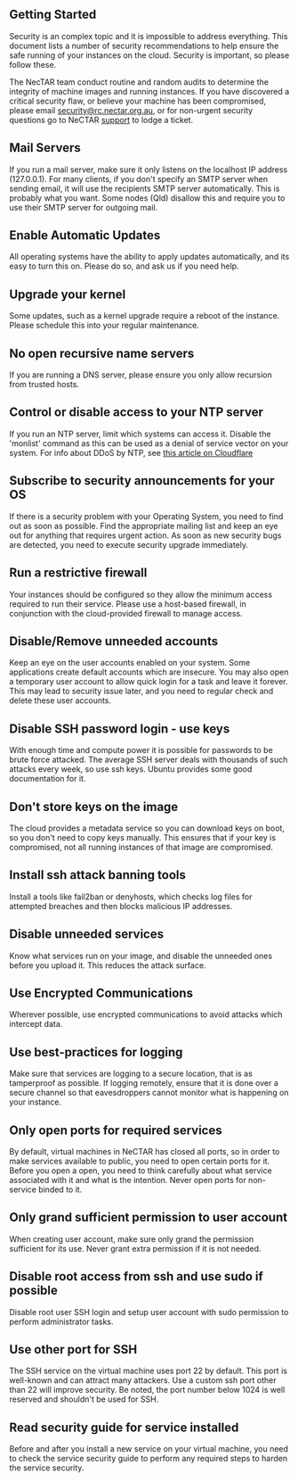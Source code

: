 ## Getting Started

Security is an complex topic and it is impossible to address everything. This
document lists a number of security recommendations to help ensure the safe
running of your instances on the cloud. Security is important, so please
follow these.

The NecTAR team conduct routine and random audits to determine the integrity
of machine images and running instances. If you have discovered a critical
security flaw, or believe your machine has been compromised, please email
<security@rc.nectar.org.au>, or for non-urgent security questions go to NeCTAR
[support][support] to lodge a ticket.

## Mail Servers

If you run a mail server, make sure it only listens on the localhost IP
address (127.0.0.1). For many clients, if you don't specify an SMTP server
when sending email, it will use the recipients SMTP server automatically. This
is probably what you want. Some nodes (Qld) disallow this and require you to
use their SMTP server for outgoing mail.

## Enable Automatic Updates

All operating systems have the ability to apply updates automatically, and its
easy to turn this on. Please do so, and ask us if you need help.

## Upgrade your kernel

Some updates, such as a kernel upgrade require a reboot of the instance. Please
schedule this into your regular maintenance.

## No open recursive name servers

If you are running a DNS server, please ensure you only allow recursion from
trusted hosts.

## Control or disable access to your NTP server

If you run an NTP server, limit which systems can access it. Disable the
'monlist' command as this can be used as a denial of service vector on your
system. For info about DDoS by NTP, see
[this article on Cloudflare][link1]

## Subscribe to security announcements for your OS

If there is a security problem with your Operating System, you need to find
out as soon as possible. Find the appropriate mailing list and keep an eye
out for anything that requires urgent action. As soon as new security bugs are
detected, you need to execute security upgrade immediately. 

## Run a restrictive firewall

Your instances should be configured so they allow the minimum access required
to run their service. Please use a host-based firewall, in conjunction with
the cloud-provided firewall to manage access.

## Disable/Remove unneeded accounts

Keep an eye on the user accounts enabled on your system. Some applications
create default accounts which are insecure. You may also open a temporary user
account to allow quick login for a task and leave it forever. This may lead to
security issue later, and you need to regular check and delete these user
accounts.

## Disable SSH password login - use keys

With enough time and compute power it is possible for passwords to be brute
force attacked. The average SSH server deals with thousands of such attacks
every week, so use ssh keys. Ubuntu provides some good documentation for it.

## Don't store keys on the image

The cloud provides a metadata service so you can download keys on boot, so
you don't need to copy keys manually. This ensures that if your key is
compromised, not all running instances of that image are compromised.

## Install ssh attack banning tools

Install a tools like fail2ban or denyhosts, which checks log files for
attempted breaches and then blocks malicious IP addresses.

## Disable unneeded services

Know what services run on your image, and disable the unneeded ones before
you upload it. This reduces the attack surface.

## Use Encrypted Communications

Wherever possible, use encrypted communications to avoid attacks which
intercept data.

## Use best-practices for logging

Make sure that services are logging to a secure location, that is as
tamperproof as possible. If logging remotely, ensure that it is done over
a secure channel so that eavesdroppers cannot monitor what is happening on
your instance.

## Only open ports for required services

By default, virtual machines in NeCTAR has closed all ports, so in order to make
services available to public, you need to open certain ports for it. Before you
open a open, you need to think carefully about what service associated with it
and what is the intention. Never open ports for non-service binded to it.

## Only grand sufficient permission to user account

When creating user account, make sure only grand the permission sufficient for 
its use. Never grant extra permission if it is not needed.

## Disable root access from ssh and use sudo if possible

Disable root user SSH login and setup user account with sudo permission to
perform administrator tasks.

## Use other port for SSH

The SSH service on the virtual machine uses port 22 by default. This port is 
well-known and can attract many attackers. Use a custom ssh port other than 22
will improve security. Be noted, the port number below 1024 is well reserved and
shouldn't be used for SSH.

## Read security guide for service installed

Before and after you install a new service on your virtual machine, you need to
check the service security guide to perform any required steps to harden the
service security.

[link1]: <https://blog.cloudflare.com/understanding-and-mitigating-ntp-based-ddos-attacks/> "Cloudflare Understanding NTP DDoS"
[support]: https://support.nectar.org.au/support/home
